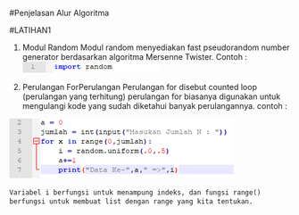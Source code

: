 #Penjelasan Alur Algoritma

#LATIHAN1
1. Modul Random
	Modul random menyediakan fast pseudorandom number generator berdasarkan algoritma Mersenne Twister.
Contoh :
![alt text](1.png)

2. Perulangan ForPerulangan
	Perulangan for disebut counted loop (perulangan yang terhitung)
	perulangan for biasanya digunakan untuk mengulangi kode yang sudah diketahui banyak perulangannya.
contoh :

![alt text](2.png)

	Variabel i berfungsi untuk menampung indeks, dan fungsi range() berfungsi untuk membuat list dengan range yang kita tentukan.